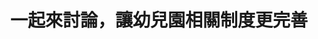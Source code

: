 ---
layout: post
title: "一起來討論，讓幼兒園相關制度更完善"
tags:
id: 15
thumbnail: "/images/post/15/1ucWWIgbXxB4n-6VZXdrsMenPzjfHpakl.jpg"
description: "開放政府第15次協作會議 「公共化幼兒園應在4年內達到1000班之政策目標」"
color: "Yellow"
publish: "false"
departments:
  - "教育部"
cover:
  link: ""
introduction:
  content: "依教育部送交行政院核定的106-109年度「擴大幼兒教保公共化計畫」，未來幾年共會開設1000班的公共化幼兒園，以解決許多家長在工作場所及居家附近找不到平價優質幼兒園的問題。此次的協作會議便要討論此政策的具體運作方式，而除原提案訴求外，會議上還廣泛討論了相關制度與措施。
於會議結束後，教育部承諾將持續鼓勵各地方政府增設公立幼兒園，開設2歲以上至未滿3歲幼兒專班，並依法督導辦理非營利幼兒園及學校財團法人之財務公告及查核機制。針對4年開設1000班幼兒園之計畫，則會透過公共化教保服務列管會議及相關支持輔導機制，協助各地方政府推動，以達成分年政策目標。
"
  image: ""
join:
  type: "提"
  image: "/images/post/15/1_MI3FfTZinB3mn8hIGakyXbfaZr3yx3y.jpg"
embed:
  - type: "mind_map"
    links:
      - "https://miro.com/app/live-embed/o9J_k0KuzSE=/?moveToViewport=-8027,-697,6066,2997"
  - type: "ministry_slide"
    links:
      - "https://issuu.com/pdis.tw/docs/20171011________________.pptx"
  - type: "transcript"
    links:
      - "https://sayit.pdis.nat.gov.tw/2017-07-28-%E9%96%8B%E6%94%BE%E6%94%BF%E5%BA%9C%E8%81%AF%E7%B5%A1%E4%BA%BA%E7%AC%AC%E5%8D%81%E4%BA%94%E6%AC%A1%E5%8D%94%E4%BD%9C%E6%9C%83%E8%AD%B0"
pictures:
---